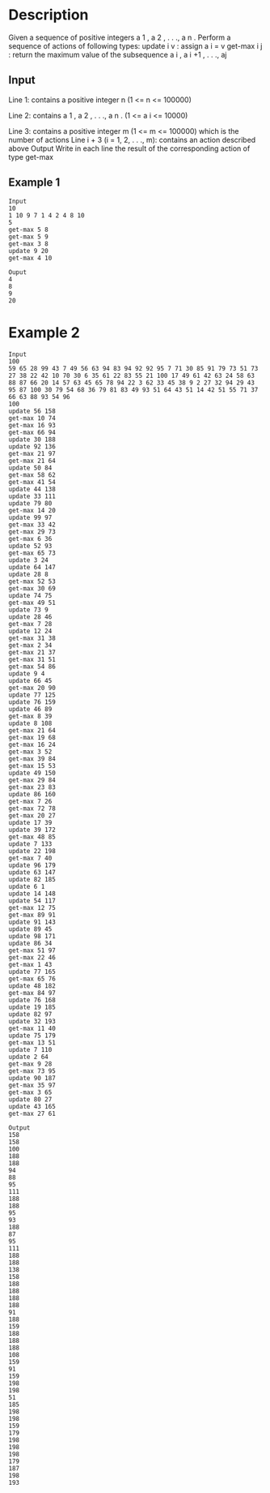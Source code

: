 # Description
Given a sequence of positive integers a
1
, a
2
, . . ., a
n
. Perform a sequence of actions of following types:
update  i  v : assign a
i
 = v
get-max  i  j : return the maximum value of the subsequence a
i
, a
i
+1
, . . ., aj

## Input
Line 1: contains a positive integer n (1 <= n <= 100000)

Line 2: contains a
1
, a
2
, . . ., a
n
. (1 <= a
i
 <= 10000)

Line 3: contains a positive integer m (1 <= m <= 100000) which is the number of actions
Line i + 3 (i = 1, 2, . . ., m): contains an action described above
Output
Write in each line the result of the corresponding action of type get-max
## Example 1
    Input
    10
    1 10 9 7 1 4 2 4 8 10 
    5
    get-max 5 8
    get-max 5 9
    get-max 3 8
    update 9 20
    get-max 4 10

    Ouput
    4
    8
    9
    20

# Example 2
    Input
    100
    59 65 28 99 43 7 49 56 63 94 83 94 92 92 95 7 71 30 85 91 79 73 51 73 27 38 22 42 10 70 30 6 35 61 22 83 55 21 100 17 49 61 42 63 24 58 63 88 87 66 20 14 57 63 45 65 78 94 22 3 62 33 45 38 9 2 27 32 94 29 43 95 87 100 30 79 54 68 36 79 81 83 49 93 51 64 43 51 14 42 51 55 71 37 66 63 88 93 54 96 
    100
    update 56 158
    get-max 10 74
    get-max 16 93
    get-max 66 94
    update 30 188
    update 92 136
    get-max 21 97
    get-max 21 64
    update 50 84
    get-max 58 62
    get-max 41 54
    update 44 138
    update 33 111
    update 79 80
    get-max 14 20
    update 99 97
    get-max 33 42
    get-max 29 73
    get-max 6 36
    update 52 93
    get-max 65 73
    update 3 24
    update 64 147
    update 28 8
    get-max 52 53
    get-max 30 69
    update 74 75
    get-max 49 51
    update 73 9
    update 28 46
    get-max 7 28
    update 12 24
    get-max 31 38
    get-max 2 34
    get-max 21 37
    get-max 31 51
    get-max 54 86
    update 9 4
    update 66 45
    get-max 20 90
    update 77 125
    update 76 159
    update 46 89
    get-max 8 39
    update 8 108
    get-max 21 64
    get-max 19 68
    get-max 16 24
    get-max 3 52
    get-max 39 84
    get-max 15 53
    update 49 150
    get-max 29 84
    get-max 23 83
    update 86 160
    get-max 7 26
    get-max 72 78
    get-max 20 27
    update 17 39
    update 39 172
    get-max 48 85
    update 7 133
    update 22 198
    get-max 7 40
    update 96 179
    update 63 147
    update 82 185
    update 6 1
    update 14 148
    update 54 117
    get-max 12 75
    get-max 89 91
    update 91 143
    update 89 45
    update 98 171
    update 86 34
    get-max 51 97
    get-max 22 46
    get-max 1 43
    update 77 165
    get-max 65 76
    update 48 182
    get-max 84 97
    update 76 168
    update 19 185
    update 82 97
    update 32 193
    get-max 11 40
    update 75 179
    get-max 13 51
    update 7 110
    update 2 64
    get-max 9 28
    get-max 73 95
    update 90 187
    get-max 35 97
    get-max 3 65
    update 80 27
    update 43 165
    get-max 27 61

    Output
    158
    158
    100
    188
    188
    94
    88
    95
    111
    188
    188
    95
    93
    188
    87
    95
    111
    188
    188
    138
    158
    188
    188
    188
    188
    91
    188
    159
    188
    188
    188
    108
    159
    91
    159
    198
    198
    51
    185
    198
    198
    159
    179
    198
    198
    198
    179
    187
    198
    193
